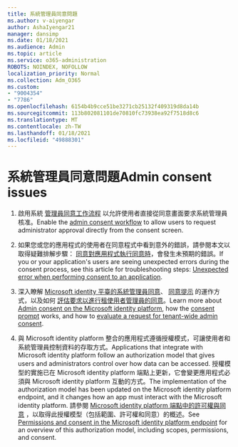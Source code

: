 ```yaml
---
title: 系統管理員同意問題
ms.author: v-aiyengar
author: AshaIyengar21
manager: dansimp
ms.date: 01/18/2021
ms.audience: Admin
ms.topic: article
ms.service: o365-administration
ROBOTS: NOINDEX, NOFOLLOW
localization_priority: Normal
ms.collection: Adm_O365
ms.custom:
- "9004354"
- "7786"
ms.openlocfilehash: 6154b4b9cce51be3271cb25132f409319d8da14b
ms.sourcegitcommit: 113b802081101de70810fc73938ea92f7518d8c6
ms.translationtype: MT
ms.contentlocale: zh-TW
ms.lasthandoff: 01/18/2021
ms.locfileid: "49888301"
---
```

# <a name="admin-consent-issues"></a><span data-ttu-id="f834e-102">系統管理員同意問題</span><span class="sxs-lookup"><span data-stu-id="f834e-102">Admin consent issues</span></span>

1. <span data-ttu-id="f834e-103">啟用系統 [管理員同意工作流程](https://docs.microsoft.com/azure/active-directory/manage-apps/configure-admin-consent-workflow) 以允許使用者直接從同意畫面要求系統管理員核准。</span><span class="sxs-lookup"><span data-stu-id="f834e-103">Enable the [admin consent workflow](https://docs.microsoft.com/azure/active-directory/manage-apps/configure-admin-consent-workflow) to allow users to request administrator approval directly from the consent screen.</span></span>

1. <span data-ttu-id="f834e-104">如果您或您的應用程式的使用者在同意程式中看到意外的錯誤，請參閱本文以取得疑難排解步驟： [同意對應用程式執行同意時](https://docs.microsoft.com/azure/active-directory/manage-apps/application-sign-in-unexpected-user-consent-error)，會發生未預期的錯誤。</span><span class="sxs-lookup"><span data-stu-id="f834e-104">If you or your application's users are seeing unexpected errors during the consent process, see this article for troubleshooting steps: [Unexpected error when performing consent to an application](https://docs.microsoft.com/azure/active-directory/manage-apps/application-sign-in-unexpected-user-consent-error).</span></span>

1. <span data-ttu-id="f834e-105">深入瞭解 [Microsoft identity 平臺的系統管理員同意](https://docs.microsoft.com/azure/active-directory/develop/v2-admin-consent)、 [同意提示](https://docs.microsoft.com/azure/active-directory/develop/v2-admin-consent) 的運作方式，以及如何 [評估要求以進行租使用者管理員的同意](https://docs.microsoft.com/azure/active-directory/manage-apps/manage-consent-requests#evaluating-a-request-for-tenant-wide-admin-consent)。</span><span class="sxs-lookup"><span data-stu-id="f834e-105">Learn more about [Admin consent on the Microsoft identity platform](https://docs.microsoft.com/azure/active-directory/develop/v2-admin-consent), how the [consent prompt](https://docs.microsoft.com/azure/active-directory/develop/v2-admin-consent) works, and how to [evaluate a request for tenant-wide admin consent](https://docs.microsoft.com/azure/active-directory/manage-apps/manage-consent-requests#evaluating-a-request-for-tenant-wide-admin-consent).</span></span>

1. <span data-ttu-id="f834e-106">與 Microsoft identity platform 整合的應用程式遵循授權模式，可讓使用者和系統管理員控制資料的存取方式。</span><span class="sxs-lookup"><span data-stu-id="f834e-106">Applications that integrate with Microsoft identity platform follow an authorization model that gives users and administrators control over how data can be accessed.</span></span> <span data-ttu-id="f834e-107">授權模型的實施已在 Microsoft identity platform 端點上更新，它會變更應用程式必須與 Microsoft identity platform 互動的方式。</span><span class="sxs-lookup"><span data-stu-id="f834e-107">The implementation of the authorization model has been updated on the Microsoft identity platform endpoint, and it changes how an app must interact with the Microsoft identity platform.</span></span> <span data-ttu-id="f834e-108">請參閱 [Microsoft identity platform 端點中的許可權與同意](https://docs.microsoft.com/azure/active-directory/manage-apps/manage-consent-requests#evaluating-a-request-for-tenant-wide-admin-consent) ，以取得此授權模型（包括範圍、許可權和同意）的概述。</span><span class="sxs-lookup"><span data-stu-id="f834e-108">See [Permissions and consent in the Microsoft identity platform endpoint](https://docs.microsoft.com/azure/active-directory/manage-apps/manage-consent-requests#evaluating-a-request-for-tenant-wide-admin-consent) for an overview of this authorization model, including scopes, permissions, and consent.</span></span>